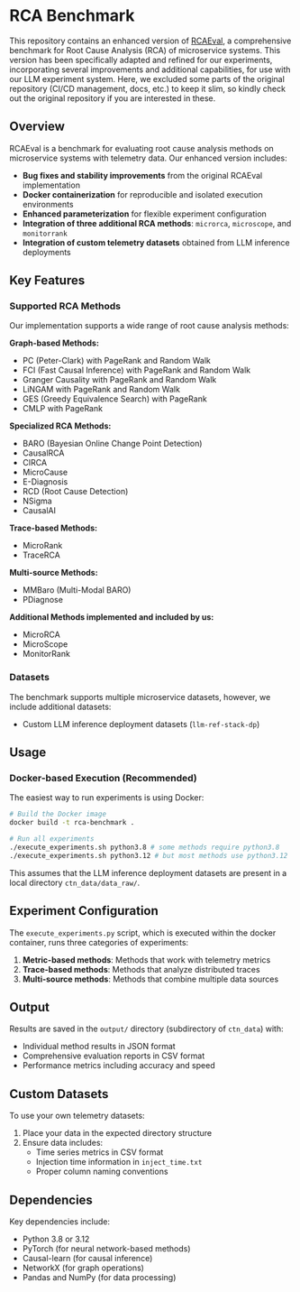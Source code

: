 # RCA Benchmark

This repository contains an enhanced version of [RCAEval](https://github.com/phamquiluan/RCAEval), a comprehensive benchmark for Root Cause Analysis (RCA) of microservice systems. This version has been specifically adapted and refined for our experiments, incorporating several improvements and additional capabilities, for use with our LLM experiment system.
Here, we excluded some parts of the original repository (CI/CD management, docs, etc.) to keep it slim, so kindly check out the original repository if you are interested in these.

## Overview

RCAEval is a benchmark for evaluating root cause analysis methods on microservice systems with telemetry data. Our enhanced version includes:

- **Bug fixes and stability improvements** from the original RCAEval implementation
- **Docker containerization** for reproducible and isolated execution environments
- **Enhanced parameterization** for flexible experiment configuration
- **Integration of three additional RCA methods**: `microrca`, `microscope`, and `monitorrank`
- **Integration of custom telemetry datasets** obtained from LLM inference deployments

## Key Features

### Supported RCA Methods

Our implementation supports a wide range of root cause analysis methods:

**Graph-based Methods:**
- PC (Peter-Clark) with PageRank and Random Walk
- FCI (Fast Causal Inference) with PageRank and Random Walk
- Granger Causality with PageRank and Random Walk
- LiNGAM with PageRank and Random Walk
- GES (Greedy Equivalence Search) with PageRank
- CMLP with PageRank

**Specialized RCA Methods:**
- BARO (Bayesian Online Change Point Detection)
- CausalRCA
- CIRCA
- MicroCause
- E-Diagnosis
- RCD (Root Cause Detection)
- NSigma
- CausalAI

**Trace-based Methods:**
- MicroRank
- TraceRCA

**Multi-source Methods:**
- MMBaro (Multi-Modal BARO)
- PDiagnose

**Additional Methods implemented and included by us:**
- MicroRCA
- MicroScope
- MonitorRank

### Datasets

The benchmark supports multiple microservice datasets, however, we include additional datasets:
- Custom LLM inference deployment datasets (`llm-ref-stack-dp`)

## Usage

### Docker-based Execution (Recommended)

The easiest way to run experiments is using Docker:

```bash
# Build the Docker image
docker build -t rca-benchmark .

# Run all experiments
./execute_experiments.sh python3.8 # some methods require python3.8
./execute_experiments.sh python3.12 # but most methods use python3.12
```
This assumes that the LLM inference deployment datasets are present in a local directory `ctn_data/data_raw/`.

## Experiment Configuration

The `execute_experiments.py` script, which is executed within the docker container, runs three categories of experiments:

1. **Metric-based methods**: Methods that work with telemetry metrics
2. **Trace-based methods**: Methods that analyze distributed traces
3. **Multi-source methods**: Methods that combine multiple data sources

## Output

Results are saved in the `output/` directory (subdirectory of `ctn_data`) with:
- Individual method results in JSON format
- Comprehensive evaluation reports in CSV format
- Performance metrics including accuracy and speed

## Custom Datasets

To use your own telemetry datasets:

1. Place your data in the expected directory structure
2. Ensure data includes:
   - Time series metrics in CSV format
   - Injection time information in `inject_time.txt`
   - Proper column naming conventions

## Dependencies

Key dependencies include:
- Python 3.8 or 3.12
- PyTorch (for neural network-based methods)
- Causal-learn (for causal inference)
- NetworkX (for graph operations)
- Pandas and NumPy (for data processing)
